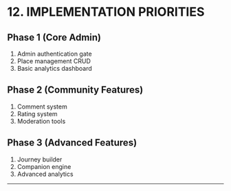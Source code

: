 # 12. IMPLEMENTATION PRIORITIES

## Phase 1 (Core Admin)
1. Admin authentication gate
2. Place management CRUD
3. Basic analytics dashboard

## Phase 2 (Community Features)
1. Comment system
2. Rating system
3. Moderation tools

## Phase 3 (Advanced Features)
1. Journey builder
2. Companion engine
3. Advanced analytics

---
